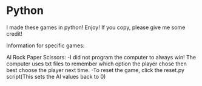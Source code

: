 # Python

I made these games in python!
Enjoy!
If you copy, please give me some credit!

Information for specific games:

AI Rock Paper Scissors:
-I did not program the computer to always win! The computer uses txt files to remember which option the player chose then best choose the player next time.
-To reset the game, click the reset.py script(This sets the AI values back to 0)


